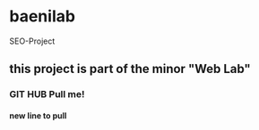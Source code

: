 # baenilab
SEO-Project
## this project is part of the minor "Web Lab"
### GIT HUB Pull me!
#### new line to pull
